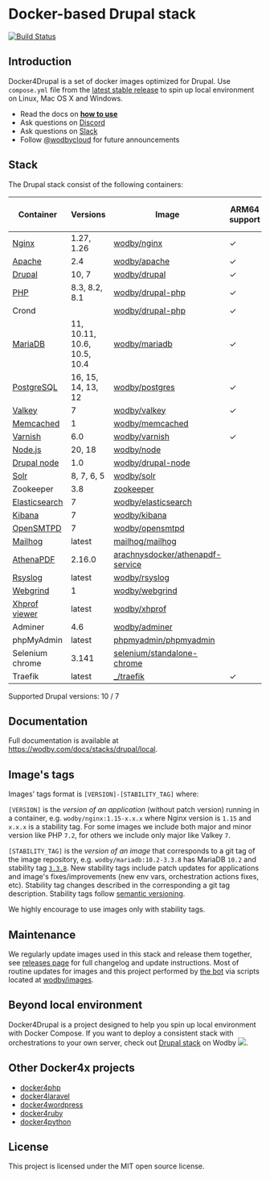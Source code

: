 # Docker-based Drupal stack

[![Build Status](https://github.com/wodby/docker4drupal/workflows/Run%20tests/badge.svg)](https://github.com/wodby/docker4drupal/actions)

## Introduction

Docker4Drupal is a set of docker images optimized for Drupal. Use `compose.yml` file from the [latest stable release](https://github.com/wodby/docker4drupal/releases) to spin up local environment on Linux, Mac OS X and Windows. 

* Read the docs on [**how to use**](https://wodby.com/docs/stacks/drupal/local#usage)
* Ask questions on [Discord](http://discord.wodby.com/)
* Ask questions on [Slack](http://slack.wodby.com/)
* Follow [@wodbycloud](https://twitter.com/wodbycloud) for future announcements

## Stack

The Drupal stack consist of the following containers:

| Container       | Versions                    | Image                              | ARM64 support | Enabled by default |
|-----------------|-----------------------------|------------------------------------|---------------|--------------------|
| [Nginx]         | 1.27, 1.26                  | [wodby/nginx]                      | ✓             | ✓                  |
| [Apache]        | 2.4                         | [wodby/apache]                     | ✓             |                    |
| [Drupal]        | 10, 7                       | [wodby/drupal]                     | ✓             | ✓                  |
| [PHP]           | 8.3, 8.2, 8.1               | [wodby/drupal-php]                 | ✓             |                    |
| Crond           |                             | [wodby/drupal-php]                 | ✓             | ✓                  |
| [MariaDB]       | 11, 10.11, 10.6, 10.5, 10.4 | [wodby/mariadb]                    | ✓             | ✓                  |
| [PostgreSQL]    | 16, 15, 14, 13, 12          | [wodby/postgres]                   | ✓             |                    |
| [Valkey]        | 7                           | [wodby/valkey]                     | ✓             |                    |
| [Memcached]     | 1                           | [wodby/memcached]                  |               |                    |
| [Varnish]       | 6.0                         | [wodby/varnish]                    | ✓             |                    |
| [Node.js]       | 20, 18                      | [wodby/node]                       |               |                    |
| [Drupal node]   | 1.0                         | [wodby/drupal-node]                |               |                    |
| [Solr]          | 8, 7, 6, 5                  | [wodby/solr]                       |               |                    |
| Zookeeper       | 3.8                         | [zookeeper]                        |               |                    |
| [Elasticsearch] | 7                           | [wodby/elasticsearch]              |               |                    |
| [Kibana]        | 7                           | [wodby/kibana]                     |               |                    |
| [OpenSMTPD]     | 7                           | [wodby/opensmtpd]                  |               |                    |
| [Mailhog]       | latest                      | [mailhog/mailhog]                  |               | ✓                  |
| [AthenaPDF]     | 2.16.0                      | [arachnysdocker/athenapdf-service] |               |                    |
| [Rsyslog]       | latest                      | [wodby/rsyslog]                    |               |                    |
| [Webgrind]      | 1                           | [wodby/webgrind]                   |               |                    |
| [Xhprof viewer] | latest                      | [wodby/xhprof]                     |               |                    |
| Adminer         | 4.6                         | [wodby/adminer]                    |               |                    |
| phpMyAdmin      | latest                      | [phpmyadmin/phpmyadmin]            |               |                    |
| Selenium chrome | 3.141                       | [selenium/standalone-chrome]       |               |                    |
| Traefik         | latest                      | [_/traefik]                        | ✓             | ✓                  |
 
Supported Drupal versions: 10 / 7

## Documentation

Full documentation is available at https://wodby.com/docs/stacks/drupal/local.

## Image's tags

Images' tags format is `[VERSION]-[STABILITY_TAG]` where:

`[VERSION]` is the _version of an application_ (without patch version) running in a container, e.g. `wodby/nginx:1.15-x.x.x` where Nginx version is `1.15` and `x.x.x` is a stability tag. For some images we include both major and minor version like PHP `7.2`, for others we include only major like Valkey `7`. 

`[STABILITY_TAG]` is the _version of an image_ that corresponds to a git tag of the image repository, e.g. `wodby/mariadb:10.2-3.3.8` has MariaDB `10.2` and stability tag [`3.3.8`](https://github.com/wodby/mariadb/releases/tag/3.3.8). New stability tags include patch updates for applications and image's fixes/improvements (new env vars, orchestration actions fixes, etc). Stability tag changes described in the corresponding a git tag description. Stability tags follow [semantic versioning](https://semver.org/).

We highly encourage to use images only with stability tags.

## Maintenance

We regularly update images used in this stack and release them together, see [releases page](https://github.com/wodby/docker4drupal/releases) for full changelog and update instructions. Most of routine updates for images and this project performed by [the bot](https://github.com/wodbot) via scripts located at [wodby/images](https://github.com/wodby/images).

## Beyond local environment

Docker4Drupal is a project designed to help you spin up local environment with Docker Compose. If you want to deploy a consistent stack with orchestrations to your own server, check out [Drupal stack](https://wodby.com/stacks/drupal) on Wodby ![](https://www.google.com/s2/favicons?domain=wodby.com).

## Other Docker4x projects

* [docker4php](https://github.com/wodby/docker4php)
* [docker4laravel](https://github.com/wodby/docker4laravel)
* [docker4wordpress](https://github.com/wodby/docker4wordpress)
* [docker4ruby](https://github.com/wodby/docker4ruby)
* [docker4python](https://github.com/wodby/docker4python)
  

## License

This project is licensed under the MIT open source license.

[Apache]: https://wodby.com/docs/stacks/drupal/containers#apache
[AthenaPDF]: https://wodby.com/docs/stacks/drupal/containers#athenapdf
[Drupal node]: https://wodby.com/docs/stacks/drupal/containers#drupal-nodejs
[Drupal]: https://wodby.com/docs/stacks/drupal/containers#php
[Elasticsearch]: https://wodby.com/docs/stacks/elasticsearch
[Kibana]: https://wodby.com/docs/stacks/elasticsearch
[Mailhog]: https://wodby.com/docs/stacks/drupal/containers#mailhog
[MariaDB]: https://wodby.com/docs/stacks/drupal/containers#mariadb
[Memcached]: https://wodby.com/docs/stacks/drupal/containers#memcached
[Nginx]: https://wodby.com/docs/stacks/drupal/containers#nginx
[Node.js]: https://wodby.com/docs/stacks/drupal/containers#nodejs
[OpenSMTPD]: https://wodby.com/docs/stacks/drupal/containers#opensmtpd
[PHP]: https://wodby.com/docs/stacks/drupal/containers#php
[PostgreSQL]: https://wodby.com/docs/stacks/drupal/containers#postgresql
[Redis]: https://wodby.com/docs/stacks/drupal/containers#redis
[Valkey]: https://wodby.com/docs/stacks/valkey/containers#valkey
[Rsyslog]: https://wodby.com/docs/stacks/drupal/containers#rsyslog
[Solr]: https://wodby.com/docs/stacks/drupal/containers#solr
[Varnish]: https://wodby.com/docs/stacks/drupal/containers#varnish
[Webgrind]: https://wodby.com/docs/stacks/drupal/containers#webgrind
[XHProf viewer]: https://wodby.com/docs/stacks/php/containers#xhprof-viewer

[_/traefik]: https://hub.docker.com/_/traefik
[arachnysdocker/athenapdf-service]: https://hub.docker.com/r/arachnysdocker/athenapdf-service
[mailhog/mailhog]: https://hub.docker.com/r/mailhog/mailhog
[phpmyadmin/phpmyadmin]: https://hub.docker.com/r/phpmyadmin/phpmyadmin
[selenium/standalone-chrome]: https://hub.docker.com/r/selenium/standalone-chrome
[wodby/adminer]: https://hub.docker.com/r/wodby/adminer
[wodby/apache]: https://github.com/wodby/apache
[wodby/drupal-node]: https://github.com/wodby/drupal-node
[wodby/drupal-php]: https://github.com/wodby/drupal-php
[wodby/drupal]: https://github.com/wodby/drupal
[wodby/elasticsearch]: https://github.com/wodby/elasticsearch
[wodby/kibana]: https://github.com/wodby/kibana
[wodby/mariadb]: https://github.com/wodby/mariadb
[wodby/memcached]: https://github.com/wodby/memcached
[wodby/nginx]: https://github.com/wodby/nginx
[wodby/node]: https://github.com/wodby/node
[wodby/opensmtpd]: https://github.com/wodby/opensmtpd
[wodby/postgres]: https://github.com/wodby/postgres
[wodby/valkey]: https://github.com/wodby/valkey
[wodby/rsyslog]: https://hub.docker.com/r/wodby/rsyslog
[wodby/solr]: https://github.com/wodby/solr
[wodby/varnish]: https://github.com/wodby/varnish
[wodby/webgrind]: https://hub.docker.com/r/wodby/webgrind
[wodby/xhprof]: https://hub.docker.com/r/wodby/xhprof
[zookeeper]: https://hub.docker.com/_/zookeeper
